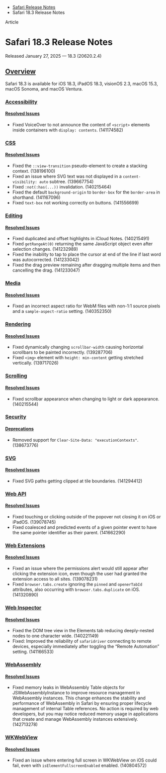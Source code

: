 - [Safari Release Notes](https://developer.apple.com/documentation/safari-release-notes)
- Safari 18.3 Release Notes

Article

# Safari 18.3 Release Notes

Released January 27, 2025 — 18.3 (20620.2.4)

## [Overview](https://developer.apple.com/documentation/safari-release-notes/safari-18_3-release-notes#Overview)

Safari 18.3 is available for iOS 18.3, iPadOS 18.3, visionOS 2.3, macOS 15.3, macOS Sonoma, and macOS Ventura.

### [Accessibility](https://developer.apple.com/documentation/safari-release-notes/safari-18_3-release-notes#Accessibility)

#### [Resolved Issues](https://developer.apple.com/documentation/safari-release-notes/safari-18_3-release-notes#Resolved-Issues)

- Fixed VoiceOver to not announce the content of `<script>` elements inside containers with `display: contents`. (141174582)

### [CSS](https://developer.apple.com/documentation/safari-release-notes/safari-18_3-release-notes#CSS)

#### [Resolved Issues](https://developer.apple.com/documentation/safari-release-notes/safari-18_3-release-notes#Resolved-Issues)

- Fixed the `::view-transition` pseudo-element to create a stacking context. (138196100)
- Fixed an issue where SVG text was not displayed in a `content-visibility: auto` subtree. (139667754)
- Fixed `:not(:has(...))` invalidation. (140215464)
- Fixed the default `background-origin` to `border-box` for the `border-area` in shorthand. (141167096)
- Fixed `text-box` not working correctly on buttons. (141556699)

### [Editing](https://developer.apple.com/documentation/safari-release-notes/safari-18_3-release-notes#Editing)

#### [Resolved Issues](https://developer.apple.com/documentation/safari-release-notes/safari-18_3-release-notes#Resolved-Issues)

- Fixed duplicated and offset highlights in iCloud Notes. (140215491)
- Fixed `getRangeAt(0)` returning the same JavaScript object even after selection changes. (141232989)
- Fixed the inability to tap to place the cursor at end of the line if last word was autocorrected. (141233042)
- Fixed the drag preview remaining after dragging multiple items and then cancelling the drag. (141233047)

### [Media](https://developer.apple.com/documentation/safari-release-notes/safari-18_3-release-notes#Media)

#### [Resolved Issues](https://developer.apple.com/documentation/safari-release-notes/safari-18_3-release-notes#Resolved-Issues)

- Fixed an incorrect aspect ratio for WebM files with non-1:1 source pixels and a `sample-aspect-ratio` setting. (140352350)

### [Rendering](https://developer.apple.com/documentation/safari-release-notes/safari-18_3-release-notes#Rendering)

#### [Resolved Issues](https://developer.apple.com/documentation/safari-release-notes/safari-18_3-release-notes#Resolved-Issues)

- Fixed dynamically changing `scrollbar-width` causing horizontal scrollbars to be painted incorrectly. (139287706)
- Fixed `<img>` element with `height: min-content` getting stretched vertically. (139717026)

### [Scrolling](https://developer.apple.com/documentation/safari-release-notes/safari-18_3-release-notes#Scrolling)

#### [Resolved Issues](https://developer.apple.com/documentation/safari-release-notes/safari-18_3-release-notes#Resolved-Issues)

- Fixed scrollbar appearance when changing to light or dark appearance. (140215544)

### [Security](https://developer.apple.com/documentation/safari-release-notes/safari-18_3-release-notes#Security)

#### [Deprecations](https://developer.apple.com/documentation/safari-release-notes/safari-18_3-release-notes#Deprecations)

- Removed support for `Clear-Site-Data: "executionContexts"`. (138673776)

### [SVG](https://developer.apple.com/documentation/safari-release-notes/safari-18_3-release-notes#SVG)

#### [Resolved Issues](https://developer.apple.com/documentation/safari-release-notes/safari-18_3-release-notes#Resolved-Issues)

- Fixed SVG paths getting clipped at tile boundaries. (141294412)

### [Web API](https://developer.apple.com/documentation/safari-release-notes/safari-18_3-release-notes#Web-API)

#### [Resolved Issues](https://developer.apple.com/documentation/safari-release-notes/safari-18_3-release-notes#Resolved-Issues)

- Fixed touching or clicking outside of the popover not closing it on iOS or iPadOS. (139078745)
- Fixed coalesced and predicted events of a given pointer event to have the same pointer identifier as their parent. (141662290)

### [Web Extensions](https://developer.apple.com/documentation/safari-release-notes/safari-18_3-release-notes#Web-Extensions)

#### [Resolved Issues](https://developer.apple.com/documentation/safari-release-notes/safari-18_3-release-notes#Resolved-Issues)

- Fixed an issue where the permissions alert would still appear after clicking the extension icon, even though the user had granted the extension access to all sites. (139078231)
- Fixed `browser.tabs.create` ignoring the `pinned` and `openerTabId` attributes, also occurring with `browser.tabs.duplicate` on iOS. (141320890)

### [Web Inspector](https://developer.apple.com/documentation/safari-release-notes/safari-18_3-release-notes#Web-Inspector)

#### [Resolved Issues](https://developer.apple.com/documentation/safari-release-notes/safari-18_3-release-notes#Resolved-Issues)

- Fixed the DOM tree view in the Elements tab reducing deeply-nested nodes to one character wide. (140221149)
- Fixed: Improved the reliability of `safaridriver` connecting to remote devices, especially immediately after toggling the “Remote Automation” setting. (141166533)

### [WebAssembly](https://developer.apple.com/documentation/safari-release-notes/safari-18_3-release-notes#WebAssembly)

#### [Resolved Issues](https://developer.apple.com/documentation/safari-release-notes/safari-18_3-release-notes#Resolved-Issues)

- Fixed memory leaks in WebAssembly Table objects for JSWebAssemblyInstance to improve resource management in WebAssembly instances. This change enhances the stability and performance of WebAssembly in Safari by ensuring proper lifecycle management of internal Table references. No action is required by web developers, but you may notice reduced memory usage in applications that create and manage WebAssembly instances extensively. (142713278)

### [WKWebView](https://developer.apple.com/documentation/safari-release-notes/safari-18_3-release-notes#WKWebView)

#### [Resolved Issues](https://developer.apple.com/documentation/safari-release-notes/safari-18_3-release-notes#Resolved-Issues)

- Fixed an issue where entering full screen in WKWebView on iOS could fail, even with `isElementFullscreenEnabled` enabled. (140804572)
